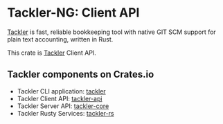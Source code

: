 # Tackler-NG: Client API

[Tackler](https://tackler.fi/) is fast, reliable bookkeeping tool
with native GIT SCM support for plain text accounting, written in Rust.

This crate is [Tackler](https://tackler.fi/) Client API.


## Tackler components on Crates.io

* Tackler CLI application: [tackler](https://crates.io/crates/tackler)
* Tackler Client API: [tackler-api](https://crates.io/crates/tackler-api)
* Tackler Server API: [tackler-core](https://crates.io/crates/tackler-core)
* Tackler Rusty Services: [tackler-rs](https://crates.io/crates/tackler-rs)
